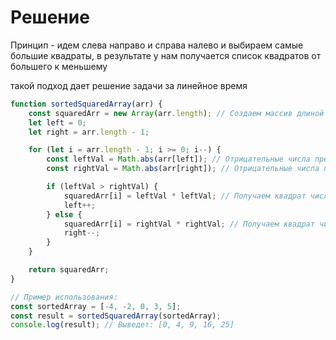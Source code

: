 # Решение

Принцип - идем слева направо и справа налево и выбираем самые большие квадраты, в результате у нам получается список квадратов от большего к меньшему

такой подход дает решение задачи за линейное время

```js
function sortedSquaredArray(arr) {
    const squaredArr = new Array(arr.length); // Создаем массив длиной массиву arr
    let left = 0;
    let right = arr.length - 1;

    for (let i = arr.length - 1; i >= 0; i--) {
        const leftVal = Math.abs(arr[left]); // Отрицательные числа превращаются в положительные.
        const rightVal = Math.abs(arr[right]); // Отрицательные числа превращаются в положительные.

        if (leftVal > rightVal) {
            squaredArr[i] = leftVal * leftVal; // Получаем квадрат числа
            left++;
        } else {
            squaredArr[i] = rightVal * rightVal; // Получаем квадрат числа
            right--;
        }
    }

    return squaredArr;
}

// Пример использования:
const sortedArray = [-4, -2, 0, 3, 5];
const result = sortedSquaredArray(sortedArray);
console.log(result); // Выведет: [0, 4, 9, 16, 25]

```